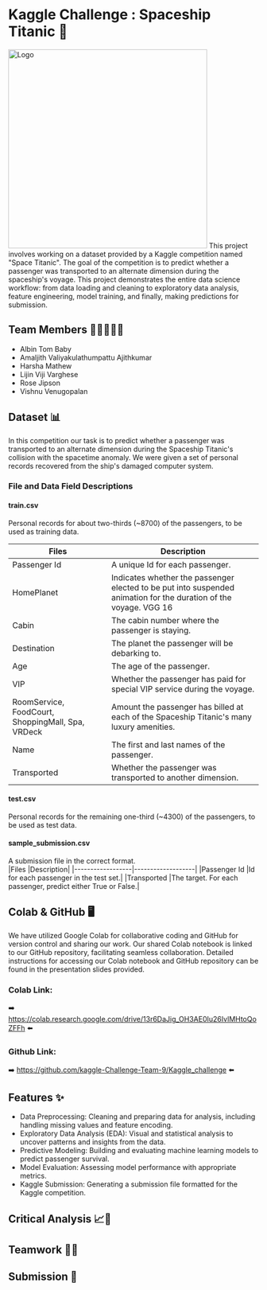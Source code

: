 # Kaggle Challenge : Spaceship Titanic :rocket:
<img src="https://storage.googleapis.com/kaggle-media/competitions/Spaceship%20Titanic/joel-filipe-QwoNAhbmLLo-unsplash.jpg" alt="Logo" width="400">
This project involves working on a dataset provided by a Kaggle competition named "Space Titanic". The goal of the competition is to predict whether a passenger was transported to an alternate dimension during the spaceship's voyage. This project demonstrates the entire data science workflow: from data loading and cleaning to exploratory data analysis, feature engineering, model training, and finally, making predictions for submission.

## Team Members 👩🏼‍🤝‍🧑🏼
* Albin Tom Baby
* Amaljith Valiyakulathumpattu Ajithkumar
* Harsha Mathew
* Lijin Viji Varghese
* Rose Jipson
* Vishnu Venugopalan

## Dataset 📊
In this competition our task is to predict whether a passenger was transported to an alternate dimension during the Spaceship Titanic's collision with the spacetime anomaly. We were given a set of personal records recovered from the ship's damaged computer system.

### File and Data Field Descriptions
  #### train.csv 
  Personal records for about two-thirds (~8700) of the passengers, to be used as training data.
  
|Files     |Description     | 
|------------------|-------------------|
|Passenger Id      |A unique Id for each passenger.|
|HomePlanet        |Indicates whether the passenger elected to be put into suspended animation for the duration of the voyage. VGG 16| 
|Cabin             |The cabin number where the passenger is staying.|
|Destination       |The planet the passenger will be debarking to.| 
|Age               |The age of the passenger.| 
|VIP               |Whether the passenger has paid for special VIP service during the voyage.| 
|RoomService, FoodCourt, ShoppingMall, Spa, VRDeck           |Amount the passenger has billed at each of the Spaceship Titanic's many luxury amenities.| 
|Name              |The first and last names of the passenger.| 
|Transported       |Whether the passenger was transported to another dimension.| 

  #### test.csv
  Personal records for the remaining one-third (~4300) of the passengers, to be used as test data.
  
  #### sample_submission.csv
  A submission file in the correct format.    
|Files   |Description| 
|------------------|-------------------|
|Passenger Id       |Id for each passenger in the test set.| 
|Transported       |The target. For each passenger, predict either True or False.| 
 
## Colab & GitHub 🖥
We have utilized Google Colab for collaborative coding and GitHub for version control and sharing our work. Our shared Colab notebook is linked to our GitHub repository, facilitating seamless collaboration. Detailed instructions for accessing our Colab notebook and GitHub repository can be found in the presentation slides provided.

 ### Colab Link:
➡️ https://colab.research.google.com/drive/13r6DaJig_OH3AE0Iu26IvlMHtoQoZFFh ⬅️
 ### Github Link:
➡️ https://github.com/kaggle-Challenge-Team-9/Kaggle_challenge ⬅️

## Features ✨
  * Data Preprocessing: Cleaning and preparing data for analysis, including handling missing values and feature encoding.
  * Exploratory Data Analysis (EDA): Visual and statistical analysis to uncover patterns and insights from the data.
  * Predictive Modeling: Building and evaluating machine learning models to predict passenger survival.
  * Model Evaluation: Assessing model performance with appropriate metrics.
  * Kaggle Submission: Generating a submission file formatted for the Kaggle competition.

## Critical Analysis 📈🔬

## Teamwork 🤝🌟

## Submission 📝
